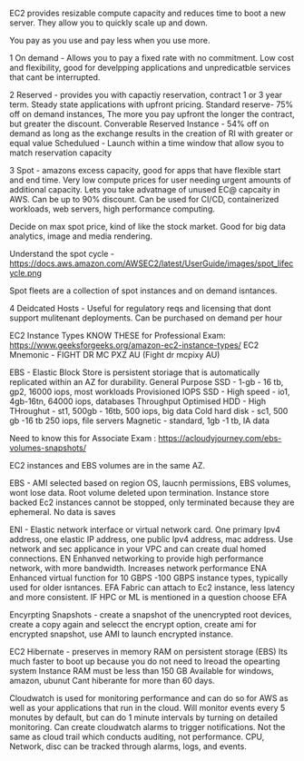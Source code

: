 EC2 provides resizable compute capacity and reduces time to boot a new server. They allow you to quickly scale up and down. 

You pay as you use and pay less when you use more. 

1 On demand - Allows you to pay a fixed rate with no commitment. Low cost and flexibility, good for develpping applications and unpredicatble services that cant be interrupted.

2 Reserved - provides you with capactiy reservation, contract 1 or 3 year term. Steady state applications with upfront pricing. 
    Standard reserve- 75% off on demand instances, The more you pay upfront the longer the contract, but greater the discount.
    Converable Reserved Instance - 54% off on demand as long as the exchange results in the creation of RI with greater or equal value
    Schedulued - Launch within a time window that allow syou to match reservation capacity

3 Spot - amazons excess capacity, good for apps that have flexible start and end time. Very low compute prices for user needing urgent amounts of additional capacity. Lets you take advatnage of unused EC@ capcaity in AWS. Can be up to 90% discount. Can be used for CI/CD, containerized workloads, web servers, high performance computing.

Decide on max spot price, kind of like the stock market.  Good for big data analytics, image and media rendering. 

Understand the spot cycle - https://docs.aws.amazon.com/AWSEC2/latest/UserGuide/images/spot_lifecycle.png

Spot fleets are a collection of spot instances and on demand isntances. 

4 Deidcated Hosts - Useful for regulatory reqs and licensing that dont support mulitenant deployments. Can be purchased on demand per hour



EC2 Instance Types
KNOW THESE for Professional Exam: https://www.geeksforgeeks.org/amazon-ec2-instance-types/
EC2 Mnemonic - FIGHT DR MC PXZ AU (Fight dr mcpixy AU)




EBS - Elastic Block Store is persistent storiage that is automatically replicated within an AZ for durability. 
    General Purpose SSD - 1-gb - 16 tb, gp2, 16000 iops, most workloads
    Provisioned IOPS SSD - High speed - io1, 4gb-16tn, 64000 iops, databases
    Throughput Optimised HDD - High THroughut - st1, 500gb - 16tb, 500 iops, big data 
    Cold hard disk - sc1, 500 gb -16 tb 250 iops, file servers
    Magnetic - standard, 1gb -1 tb, IA data

Need to know this for Associate Exam : https://acloudyjourney.com/ebs-volumes-snapshots/

EC2 instances and EBS volumes are in the same AZ.


EBS - AMI selected based on region OS, laucnh permissions, EBS volumes, wont lose data. Root volume deleted upon termination.
Instance store backed Ec2 instances cannot be stopped, only terminated because they are ephemeral. No data is saves


ENI - Elastic network interface or virtual network card. One primary Ipv4 address, one elastic IP address, one public Ipv4 address, mac address. Use network and sec applicance in your VPC and can create dual homed connections.
EN Enhanved networking  to provide high performance network, with more bandwidth. Increases network performance
ENA Enhanced virtual function for 10 GBPS -100 GBPS instance types, typically used for older isntances. 
EFA Fabric can attach to Ec2 instance, less latency and more consistent. IF HPC or ML is mentioned in a question choose EFA




Encyrpting Snapshots - create a snapshot of the unencrypted root devices, create a copy again and selecct the encrypt option, create ami for encrypted snapshot, use AMI to launch encrypted instance.



EC2 Hibernate - preserves in memory RAM on persistent storage (EBS)
Its much faster to boot up because you do not need to lreoad the opearting system
Instance RAM must be less than 150 GB
Available for windows, amazon, ubunut
Cant hiberante for more than 60 days.

Cloudwatch is used for monitoring performance and can do so for AWS as well as your applications that run in the cloud. Will monitor events every 5 monutes by default, but can do 1 minute intervals by turning on detailed monitoring. Can create cloudwatch alarms to trigger notifications. Not the same as cloud trail which conducts auditing, not performance. CPU, Network, disc can be tracked through alarms, logs, and events. 

